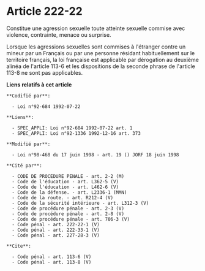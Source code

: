 # Article 222-22

Constitue une agression sexuelle toute atteinte sexuelle commise avec violence, contrainte, menace ou surprise.

Lorsque les agressions sexuelles sont commises à l'étranger contre un mineur par un Français ou par une personne résidant
habituellement sur le territoire français, la loi française est applicable par dérogation au deuxième alinéa de l'article
113-6 et les dispositions de la seconde phrase de l'article 113-8 ne sont pas applicables.

**Liens relatifs à cet article**

	**Codifié par**:

	  - Loi n°92-684 1992-07-22

	**Liens**:

	  - SPEC_APPLI: Loi n°92-684 1992-07-22 art. 1
	  - SPEC_APPLI: Loi n°92-1336 1992-12-16 art. 373

	**Modifié par**:

	  - Loi n°98-468 du 17 juin 1998 - art. 19 () JORF 18 juin 1998

	**Cité par**:

	  - CODE DE PROCEDURE PENALE - art. 2-2 (M)
	  - Code de l'éducation - art. L362-5 (V)
	  - Code de l'éducation - art. L462-6 (V)
	  - Code de la défense. - art. L2336-1 (MMN)
	  - Code de la route. - art. R212-4 (V)
	  - Code de la sécurité intérieure - art. L312-3 (V)
	  - Code de procédure pénale - art. 2-3 (V)
	  - Code de procédure pénale - art. 2-8 (V)
	  - Code de procédure pénale - art. 706-3 (V)
	  - Code pénal - art. 222-22-1 (V)
	  - Code pénal - art. 222-33-1 (V)
	  - Code pénal - art. 227-28-3 (V)

	**Cite**:

	  - Code pénal - art. 113-6 (V)
	  - Code pénal - art. 113-8 (V)
